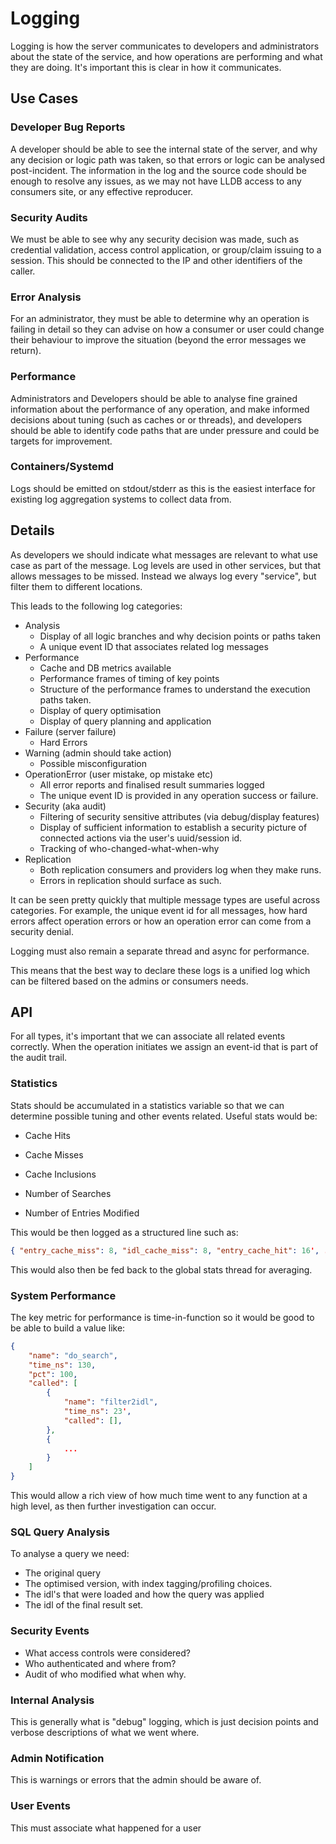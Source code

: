 # Logging

Logging is how the server communicates to developers and administrators about the state of the service, and how
operations are performing and what they are doing. It's important this is clear in how it communicates.

## Use Cases

### Developer Bug Reports

A developer should be able to see the internal state of the server, and why any decision or logic path was taken, so
that errors or logic can be analysed post-incident. The information in the log and the source code should be enough to
resolve any issues, as we may not have LLDB access to any consumers site, or any effective reproducer.

### Security Audits

We must be able to see why any security decision was made, such as credential validation, access control application, or
group/claim issuing to a session. This should be connected to the IP and other identifiers of the caller.

### Error Analysis

For an administrator, they must be able to determine why an operation is failing in detail so they can advise on how a
consumer or user could change their behaviour to improve the situation (beyond the error messages we return).

### Performance

Administrators and Developers should be able to analyse fine grained information about the performance of any operation,
and make informed decisions about tuning (such as caches or or threads), and developers should be able to identify code
paths that are under pressure and could be targets for improvement.

### Containers/Systemd

Logs should be emitted on stdout/stderr as this is the easiest interface for existing log aggregation systems to collect
data from.

## Details

As developers we should indicate what messages are relevant to what use case as part of the message. Log levels are used
in other services, but that allows messages to be missed. Instead we always log every "service", but filter them to
different locations.

This leads to the following log categories:

- Analysis
  - Display of all logic branches and why decision points or paths taken
  - A unique event ID that associates related log messages
- Performance
  - Cache and DB metrics available
  - Performance frames of timing of key points
  - Structure of the performance frames to understand the execution paths taken.
  - Display of query optimisation
  - Display of query planning and application
- Failure (server failure)
  - Hard Errors
- Warning (admin should take action)
  - Possible misconfiguration
- OperationError (user mistake, op mistake etc)
  - All error reports and finalised result summaries logged
  - The unique event ID is provided in any operation success or failure.
- Security (aka audit)
  - Filtering of security sensitive attributes (via debug/display features)
  - Display of sufficient information to establish a security picture of connected actions via the user's uuid/session
    id.
  - Tracking of who-changed-what-when-why
- Replication
  - Both replication consumers and providers log when they make runs.
  - Errors in replication should surface as such.

It can be seen pretty quickly that multiple message types are useful across categories. For example, the unique event id
for all messages, how hard errors affect operation errors or how an operation error can come from a security denial.

Logging must also remain a separate thread and async for performance.

This means that the best way to declare these logs is a unified log which can be filtered based on the admins or
consumers needs.

## API

For all types, it's important that we can associate all related events correctly. When the operation initiates we assign
an event-id that is part of the audit trail.

### Statistics

Stats should be accumulated in a statistics variable so that we can determine possible tuning and other events related.
Useful stats would be:

- Cache Hits
- Cache Misses
- Cache Inclusions

- Number of Searches
- Number of Entries Modified

This would be then logged as a structured line such as:

```json
{ "entry_cache_miss": 8, "idl_cache_miss": 8, "entry_cache_hit": 16', .... }
```

This would also then be fed back to the global stats thread for averaging.

### System Performance

The key metric for performance is time-in-function so it would be good to be able to build a value like:

```json
{
    "name": "do_search",
    "time_ns": 130,
    "pct": 100,
    "called": [
        {
            "name": "filter2idl",
            "time_ns": 23',
            "called": [],
        },
        {
            ...
        }
    ]
}
```

This would allow a rich view of how much time went to any function at a high level, as then further investigation can
occur.

### SQL Query Analysis

To analyse a query we need:

- The original query
- The optimised version, with index tagging/profiling choices.
- The idl's that were loaded and how the query was applied
- The idl of the final result set.

### Security Events

- What access controls were considered?
- Who authenticated and where from?
- Audit of who modified what when why.

### Internal Analysis

This is generally what is "debug" logging, which is just decision points and verbose descriptions of what we went where.

### Admin Notification

This is warnings or errors that the admin should be aware of.

### User Events

This must associate what happened for a user
